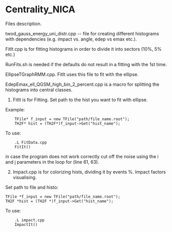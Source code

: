 # Centrality_NICA

Files description.

twod_gauss_energy_uni_distr.cpp -- file for creating different histograms with dependencies (e.g. impact vs. angle, edep vs emax etc.).

FitIt.cpp is for fitting histograms in order to divide it into sectors (10%, 5% etc.)

RunFits.sh is needed if the defaults do not result in a fitting with the 1st time.

EllipseTGraphRMM.cpp. FitIt uses this file to fit with the ellipse.

EdepEmax_ell_QGSM_high_bin_2_percent.cpp is a macro for splitting the histograms into central classes.




1. FitIt is for Fitting. Set path to the hist you want to fit with ellipse.

Example:
        
        TFile* f_input = new TFile("path/file_name.root");
        TH2F* hist = (TH2F*)f_input->Get("hist_name");
To use: 

        .L FitData.cpp
        FitIt()

in case the program does not work correctly cut off the noise using the i and j parameters in the loop for (line 61, 63).



	
2. Impact.cpp is for colorizing hists, dividing it by events %. Impact factors visualising.

Set path to file and histo:

	TFile *f_input = new TFile("path/file_name.root");
	TH2F *hist = (TH2F *)f_input->Get("hist_name");
To use:

        .L impact.cpp
        ImpactIt()
 
